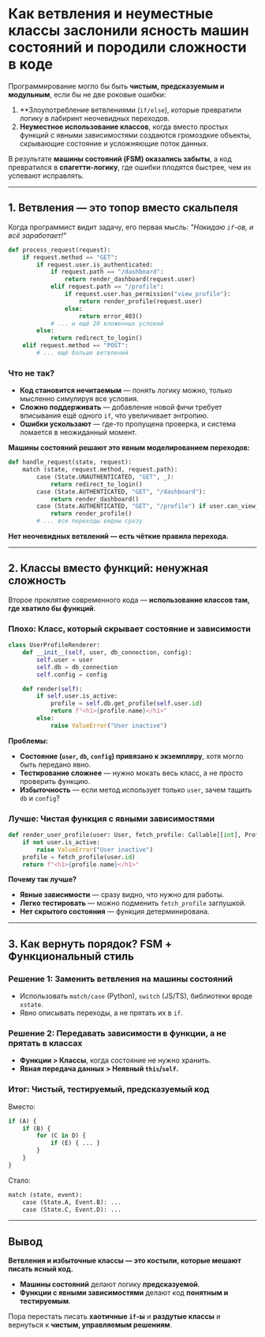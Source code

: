 # **Как ветвления и неуместные классы заслонили ясность машин состояний и породили сложности в коде**  

Программирование могло бы быть **чистым, предсказуемым и модульным**, если бы не две роковые ошибки:  

1. **Злоупотребление ветвлениями (`if/else`), которые превратили логику в лабиринт неочевидных переходов.  
2. **Неуместное использование классов**, когда вместо простых функций с явными зависимостями создаются громоздкие объекты, скрывающие состояние и усложняющие поток данных.  

В результате **машины состояний (FSM) оказались забыты**, а код превратился в **спагетти-логику**, где ошибки плодятся быстрее, чем их успевают исправлять.  

---  

## **1. Ветвления — это топор вместо скальпеля**  

Когда программист видит задачу, его первая мысль: *"Накидаю `if`-ов, и всё заработает!"*  

```python
def process_request(request):
    if request.method == "GET":
        if request.user.is_authenticated:
            if request.path == "/dashboard":
                return render_dashboard(request.user)
            elif request.path == "/profile":
                if request.user.has_permission("view_profile"):
                    return render_profile(request.user)
                else:
                    return error_403()
            # ... и ещё 20 вложенных условий
        else:
            return redirect_to_login()
    elif request.method == "POST":
        # ... ещё больше ветвлений
```  

### **Что не так?**  
- **Код становится нечитаемым** — понять логику можно, только мысленно симулируя все условия.  
- **Сложно поддерживать** — добавление новой фичи требует вписывания ещё одного `if`, что увеличивает энтропию.  
- **Ошибки ускользают** — где-то пропущена проверка, и система ломается в неожиданный момент.  

**Машины состояний решают это явным моделированием переходов:**  
```python
def handle_request(state, request):
    match (state, request.method, request.path):
        case (State.UNAUTHENTICATED, "GET", _):
            return redirect_to_login()
        case (State.AUTHENTICATED, "GET", "/dashboard"):
            return render_dashboard()
        case (State.AUTHENTICATED, "GET", "/profile") if user.can_view_profile():
            return render_profile()
        # ... все переходы видны сразу
```  
**Нет неочевидных ветвлений — есть чёткие правила перехода.**  

---  

## **2. Классы вместо функций: ненужная сложность**  

Второе проклятие современного кода — **использование классов там, где хватило бы функций**.  

### **Плохо: Класс, который скрывает состояние и зависимости**  
```python
class UserProfileRenderer:
    def __init__(self, user, db_connection, config):
        self.user = user
        self.db = db_connection
        self.config = config

    def render(self):
        if self.user.is_active:
            profile = self.db.get_profile(self.user.id)
            return f"<h1>{profile.name}</h1>"
        else:
            raise ValueError("User inactive")
```  

**Проблемы:**  
- **Состояние (`user`, `db`, `config`) привязано к экземпляру**, хотя могло быть передано явно.  
- **Тестирование сложнее** — нужно мокать весь класс, а не просто проверить функцию.  
- **Избыточность** — если метод использует только `user`, зачем тащить `db` и `config`?  

### **Лучше: Чистая функция с явными зависимостями**  
```python
def render_user_profile(user: User, fetch_profile: Callable[[int], Profile]):
    if not user.is_active:
        raise ValueError("User inactive")
    profile = fetch_profile(user.id)
    return f"<h1>{profile.name}</h1>"
```  

**Почему так лучше?**  
- **Явные зависимости** — сразу видно, что нужно для работы.  
- **Легко тестировать** — можно подменить `fetch_profile` заглушкой.  
- **Нет скрытого состояния** — функция детерминирована.  

---  

## **3. Как вернуть порядок? FSM + Функциональный стиль**  

### **Решение 1: Заменить ветвления на машины состояний**  
- Использовать `match/case` (Python), `switch` (JS/TS), библиотеки вроде `xstate`.  
- Явно описывать переходы, а не прятать их в `if`.  

### **Решение 2: Передавать зависимости в функции, а не прятать в классах**  
- **Функции > Классы**, когда состояние не нужно хранить.  
- **Явная передача данных > Неявный `this`/`self`.**  

### **Итог: Чистый, тестируемый, предсказуемый код**  
Вместо:  
```python
if (A) {
    if (B) {
        for (C in D) {
            if (E) { ... }
        }
    }
}
```  

Стало:  
```python
match (state, event):
    case (State.A, Event.B): ... 
    case (State.C, Event.D): ...
```  

---  

## **Вывод**  
**Ветвления и избыточные классы — это костыли, которые мешают писать ясный код.**  

- **Машины состояний** делают логику **предсказуемой**.  
- **Функции с явными зависимостями** делают код **понятным и тестируемым**.  

Пора перестать писать **хаотичные `if`-ы** и **раздутые классы** и вернуться к **чистым, управляемым решениям**.